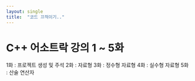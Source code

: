 ```yaml
---
layout: single
title:  "코드 끄적이기.."
---
```


# C++ 어소트락 강의 1 ~ 5화

1화 : 프로젝트 생성 및 주석
2화 : 자료형
3화 : 정수형 자료형
4화 : 실수형 자료형
5화 : 산술 연산자
